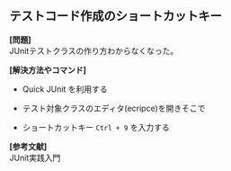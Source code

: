 
## テストコード作成のショートカットキー

**[問題]**  
JUnitテストクラスの作り方わからなくなった。

**[解決方法やコマンド]**  
* Quick JUnit を利用する

* テスト対象クラスのエディタ(ecripce)を開きそこで

* ショートカットキー
`Ctrl + 9`
を入力する

**[参考文献]**  
JUnit実践入門
